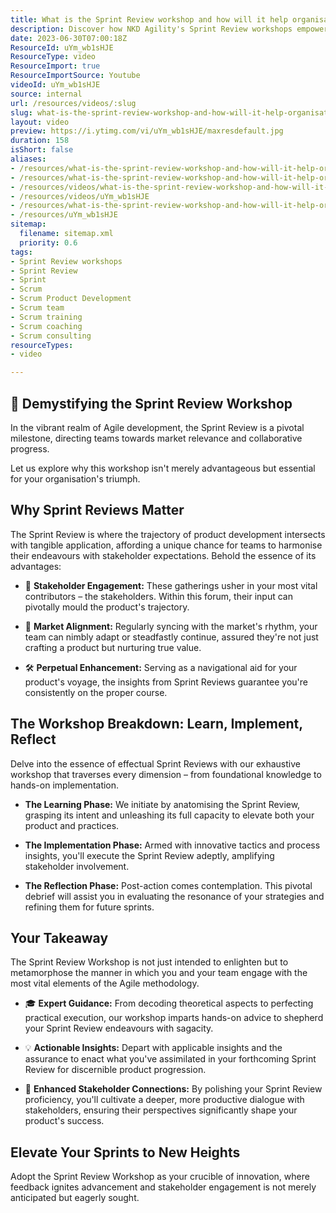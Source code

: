 ```yaml
---
title: What is the Sprint Review workshop and how will it help organisations?
description: Discover how NKD Agility's Sprint Review workshops empower scrum teams to excel in showcasing their work and enhancing stakeholder engagement.
date: 2023-06-30T07:00:18Z
ResourceId: uYm_wb1sHJE
ResourceType: video
ResourceImport: true
ResourceImportSource: Youtube
videoId: uYm_wb1sHJE
source: internal
url: /resources/videos/:slug
slug: what-is-the-sprint-review-workshop-and-how-will-it-help-organisations
layout: video
preview: https://i.ytimg.com/vi/uYm_wb1sHJE/maxresdefault.jpg
duration: 158
isShort: false
aliases:
- /resources/what-is-the-sprint-review-workshop-and-how-will-it-help-organisations
- /resources/what-is-the-sprint-review-workshop-and-how-will-it-help-organizations
- /resources/videos/what-is-the-sprint-review-workshop-and-how-will-it-help-organizations-
- /resources/videos/uYm_wb1sHJE
- /resources/what-is-the-sprint-review-workshop-and-how-will-it-help-organizations-
- /resources/uYm_wb1sHJE
sitemap:
  filename: sitemap.xml
  priority: 0.6
tags:
- Sprint Review workshops
- Sprint Review
- Sprint
- Scrum
- Scrum Product Development
- Scrum team
- Scrum training
- Scrum coaching
- Scrum consulting
resourceTypes:
- video

---
```

## 🚀 Demystifying the Sprint Review Workshop 

In the vibrant realm of Agile development, the Sprint Review is a pivotal milestone, directing teams towards market relevance and collaborative progress.  

Let us explore why this workshop isn't merely advantageous but essential for your organisation's triumph. 

## Why Sprint Reviews Matter 

The Sprint Review is where the trajectory of product development intersects with tangible application, affording a unique chance for teams to harmonise their endeavours with stakeholder expectations. Behold the essence of its advantages: 

- 👥 **Stakeholder Engagement:** These gatherings usher in your most vital contributors – the stakeholders. Within this forum, their input can pivotally mould the product's trajectory. 

- 🎯 **Market Alignment:** Regularly syncing with the market's rhythm, your team can nimbly adapt or steadfastly continue, assured they're not just crafting a product but nurturing true value. 

- 🛠️ **Perpetual Enhancement:** Serving as a navigational aid for your product's voyage, the insights from Sprint Reviews guarantee you're consistently on the proper course. 

## The Workshop Breakdown: Learn, Implement, Reflect 

Delve into the essence of effectual Sprint Reviews with our exhaustive workshop that traverses every dimension – from foundational knowledge to hands-on implementation. 

- **The Learning Phase:** We initiate by anatomising the Sprint Review, grasping its intent and unleashing its full capacity to elevate both your product and practices. 

- **The Implementation Phase:** Armed with innovative tactics and process insights, you'll execute the Sprint Review adeptly, amplifying stakeholder involvement. 

- **The Reflection Phase:** Post-action comes contemplation. This pivotal debrief will assist you in evaluating the resonance of your strategies and refining them for future sprints. 

## Your Takeaway 

The Sprint Review Workshop is not just intended to enlighten but to metamorphose the manner in which you and your team engage with the most vital elements of the Agile methodology. 

- 🎓 **Expert Guidance:** From decoding theoretical aspects to perfecting practical execution, our workshop imparts hands-on advice to shepherd your Sprint Review endeavours with sagacity. 

- 💡 **Actionable Insights:** Depart with applicable insights and the assurance to enact what you've assimilated in your forthcoming Sprint Review for discernible product progression. 

- 🤝 **Enhanced Stakeholder Connections:** By polishing your Sprint Review proficiency, you'll cultivate a deeper, more productive dialogue with stakeholders, ensuring their perspectives significantly shape your product's success. 

## Elevate Your Sprints to New Heights 

Adopt the Sprint Review Workshop as your crucible of innovation, where feedback ignites advancement and stakeholder engagement is not merely anticipated but eagerly sought.
